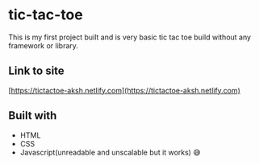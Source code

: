 # tic-tac-toe

This is my first project built and is very basic tic tac toe build without any framework or library.

## Link to site
[https://tictactoe-aksh.netlify.com](https://tictactoe-aksh.netlify.com)

## Built with
- HTML
- CSS
- Javascript(unreadable and unscalable but it works) :sweat_smile:
